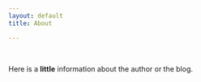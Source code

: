 ```yaml
---
layout: default
title: About

---
```

&nbsp;

Here is a **little** information about the author or the blog.
